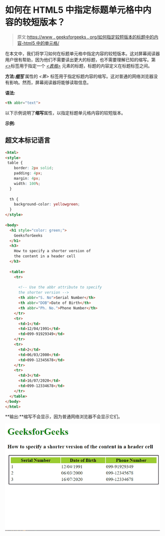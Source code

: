 # 如何在 HTML5 中指定标题单元格中内容的较短版本？

> 原文:[https://www . geeksforgeeks . org/如何指定较短版本的标题中的内容-html5 中的单元格/](https://www.geeksforgeeks.org/how-to-specify-shorter-version-of-the-content-in-a-header-cell-in-html5/)

在本文中，我们将学习如何在标题单元格中指定内容的较短版本。这对屏幕阅读器用户很有帮助，因为他们不需要读出更大的标题，也不需要理解已知的缩写。第[*<>*](https://www.geeksforgeeks.org/html-th-tag/)标签用于指定一个 [*<表格>*](https://www.geeksforgeeks.org/html-html-tag/) 元素的标题，标题的内容定义在标题标签之间。

**方法:**[***缩写***](https://www.geeksforgeeks.org/html-abbr-tag/) 属性的 *<第>* 标签用于指定标题内容的缩写。这对普通的网络浏览器没有影响。然而，屏幕阅读器将能够读取信息。

**语法:**

```html
<th abbr="text"> 
```

以下示例说明了**缩写**属性，以指定标题单元格内容的较短版本。

**示例:**

## 超文本标记语言

```html
<html>
<style>
 table {
    border: 2px solid;
    padding: 4px;
    margin: 4px;
    width: 100%;
  }

  th {
    background-color: yellowgreen;
  }
</style>

<body>
  <h1 style="color: green;">
    GeeksforGeeks
  </h1>
  <h3>
    How to specify a shorter version of
    the content in a header cell
  </h3>

  <table>
    <tr>

      <!-- Use the abbr attribute to specify
      the shorter version -->
      <th abbr="S. No">Serial Number</th>
      <th abbr="DOB">Date of Birth</th>
      <th abbr="Ph. No.">Phone Number</th>
    </tr>
    <tr>
      <td>1</td>
      <td>12/04/1991</td>
      <td>099-91929349</td>
    </tr>
    <tr>
      <td>2</td>
      <td>06/03/2000</td>
      <td>099-12345678</td>
    </tr>
    <tr>
      <td>3</td>
      <td>16/07/2020</td>
      <td>099-12334678</td>
    </tr>
  </table>
</body>
</html>
```

**输出:**缩写不会显示，因为普通网络浏览器不会显示它们。

![](img/09ab1730fafb050ec8acb42c4d8c5e01.png)